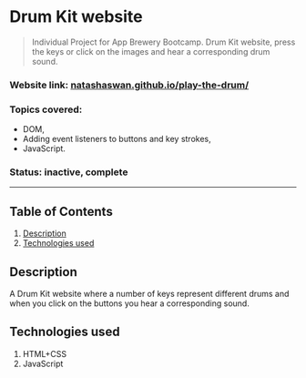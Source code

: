 # Drum Kit website

> Individual Project for App Brewery Bootcamp. Drum Kit website, press the keys or click on the images and hear a corresponding drum sound. 

### Website link: [natashaswan.github.io/play-the-drum/](natashaswan.github.io/play-the-drum/)

### Topics covered: 
- DOM,
- Adding event listeners to buttons and key strokes, 
- JavaScript.
  
### Status: inactive, complete
___
## Table of Contents

1. [Description](#description)
2. [Technologies used](#technologies-used)

## Description
A Drum Kit website where a number of keys represent different drums and when you click on the buttons you hear a corresponding sound. 

## Technologies used
1. HTML+CSS
2. JavaScript
 
   







